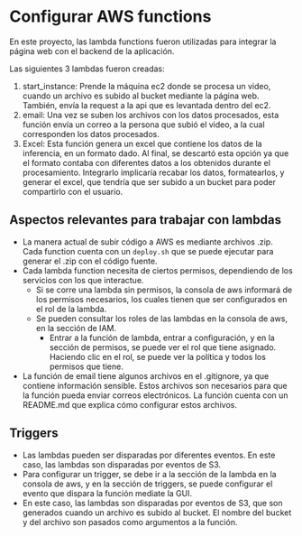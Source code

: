 # Configurar AWS functions

En este proyecto, las lambda functions fueron utilizadas para integrar la página web con el backend de la aplicación.

Las siguientes 3 lambdas fueron creadas:

1. start_instance: Prende la máquina ec2 donde se procesa un video, cuando un archivo es subido al bucket mediante la página web. También, envía la request a la api que es levantada dentro del ec2.
2. email: Una vez se suben los archivos con los datos procesados, esta función envía un correo a la persona que subió el video, a la cual corresponden los datos procesados.
3. Excel: Esta función genera un excel que contiene los datos de la inferencia, en un formato dado. Al final, se descartó esta opción ya que el formato contaba con diferentes datos a los obtenidos durante el procesamiento. Integrarlo implicaría recabar los datos, formatearlos, y generar el excel, que tendría que ser subido a un bucket para poder compartirlo con el usuario.

## Aspectos relevantes para trabajar con lambdas

- La manera actual de subir código a AWS es mediante archivos .zip. Cada function cuenta con un `deploy.sh` que se puede ejecutar para generar el .zip con el código fuente.
- Cada lambda function necesita de ciertos permisos, dependiendo de los servicios con los que interactue.
  - Si se corre una lambda sin permisos, la consola de aws informará de los permisos necesarios, los cuales tienen que ser configurados en el rol de la lambda.
  - Se pueden consultar los roles de las lambdas en la consola de aws, en la sección de IAM.
    - Entrar a la función de lambda, entrar a configuración, y en la sección de permisos, se puede ver el rol que tiene asignado. Haciendo clic en el rol, se puede ver la política y todos los permisos que tiene.
- La función de email tiene algunos archivos en el .gitignore, ya que contiene información sensible. Estos archivos son necesarios para que la función pueda enviar correos electrónicos. La función cuenta con un README.md que explica cómo configurar estos archivos.

## Triggers

- Las lambdas pueden ser disparadas por diferentes eventos. En este caso, las lambdas son disparadas por eventos de S3.
- Para configurar un trigger, se debe ir a la sección de la lambda en la consola de aws, y en la sección de triggers, se puede configurar el evento que dispara la función mediate la GUI.
- En este caso, las lambdas son disparadas por eventos de S3, que son generados cuando un archivo es subido al bucket. El nombre del bucket y del archivo son pasados como argumentos a la función.

